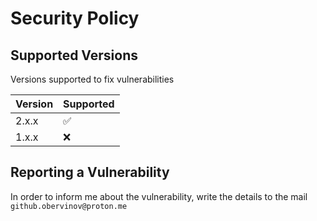 # Security Policy

## Supported Versions

Versions supported to fix vulnerabilities

| Version | Supported          |
| ------- | ------------------ |
| 2.x.x   | :white_check_mark: |
| 1.x.x   | :x: |

## Reporting a Vulnerability

In order to inform me about the vulnerability, write the details to the mail `github.obervinov@proton.me`